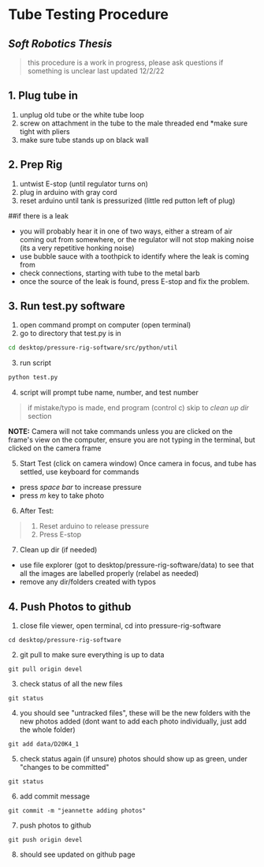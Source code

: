 # Tube Testing Procedure
## _Soft Robotics Thesis_

> this procedure is a work in progress, 
> please ask questions if something is unclear
> last updated 12/2/22

## 1. Plug tube in

1. unplug old tube or the white tube loop
2. screw on attachment in the tube to the male threaded end
*make sure tight with pliers
4. make sure tube stands up on black wall

## 2. Prep Rig

1. untwist E-stop (until regulator turns on)
2. plug in arduino with gray cord
3. reset arduino until tank is pressurized (little red putton left of plug)

##if there is a leak
- you will probably hear it in one of two ways, either a stream of air coming out from somewhere, or the regulator will not stop making noise (its a very repetitive honking noise)
- use bubble sauce with a toothpick to identify where the leak is coming from
- check connections, starting with tube to the metal barb
- once the source of the leak is found, press E-stop and fix the problem. 

## 3. Run test.py software

1. open command prompt on computer (open terminal)
2. go to directory that test.py is in
``` sh
cd desktop/pressure-rig-software/src/python/util
```
3. run script 
``` sh
python test.py
```
4. script will prompt tube name, number, and test number
> if mistake/typo is made, 
> end program (control c)
> skip to _clean up dir_ section

**NOTE:**
Camera will not take commands unless you are clicked on the frame's view on the computer, ensure you are not typing in the terminal, but clicked on the camera frame

5. Start Test (click on camera window)
Once camera in focus, and tube has settled, use keyboard for commands
- press _space bar_ to increase pressure
- press _m_ key to take photo

6. After Test: 
> 1. Reset arduino to release pressure
> 2. Press E-stop

7. Clean up dir (if needed)
- use file explorer (got to desktop/pressure-rig-software/data) to see that all the images are labelled properly (relabel as needed)
- remove any dir/folders created with typos

## 4. Push Photos to github
1. close file viewer, open terminal, cd into pressure-rig-software
```
cd desktop/pressure-rig-software
```
2. git pull to make sure everything is up to data
```
git pull origin devel
```
3. check status of all the new files
```
git status
```
4. you should see "untracked files", these will be the new folders with the new photos added (dont want to add each photo individually, just add the whole folder)
```
git add data/D20K4_1 
```
5. check status again (if unsure) 
photos should show up as green, under "changes to be committed"
```
git status
```
6. add commit message 
```
git commit -m "jeannette adding photos"
```
7. push photos to github
```
git push origin devel
```
8. should see updated on github page
